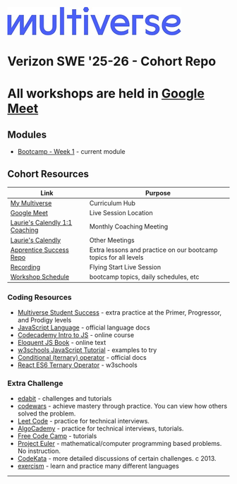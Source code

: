 ![Image](/img/Multiverse_Logo_rgb_ultra_25.jpg "Multiverse banner")

# Verizon SWE '25-26 - Cohort Repo

# All workshops are held in [**Google Meet**](https://meet.google.com/xqm-uzbw-yak)

## Modules
* [Bootcamp - Week 1](/bootcamp/week1/) - current module

## Cohort Resources
| Link | Purpose |
| --- | --- |
| [My Multiverse](https://my.multiverse.io) | Curriculum Hub |
| [Google Meet](https://meet.google.com/xqm-uzbw-yak) | Live Session Location
| [Laurie's Calendly 1:1 Coaching](https://calendly.com/laurie-corrin/1-1-coaching-meeting) | Monthly Coaching Meeting |
| [Laurie's Calendly](https://calendly.com/laurie-corrin) | Other Meetings |
| [Apprentice Success Repo](https://github.com/MultiverseLearningProducts/SWE-APPRENTICE-SUCCESS/) | Extra lessons and practice on our bootcamp topics for all levels
| [Recording](https://drive.google.com/file/d/1d0QKgYeK9hQo3mg99Ilb3YJv5qUNfu_A)|Flying Start Live Session
| [Workshop Schedule](https://docs.google.com/spreadsheets/d/1H5MGxYiWSYtX5EADSLWBvUG7yhNvhXEY9MgdenCE8zU)|bootcamp topics, daily schedules, etc

### Coding Resources
* [Multiverse Student Success](https://github.com/MultiverseLearningProducts/SWE-APPRENTICE-SUCCESS) - extra practice at the Primer, Progressor, and Prodigy levels
* [JavaScript Language](https://developer.mozilla.org/en-US/docs/Web/JavaScript/Reference) - official language docs
* [Codecademy Intro to JS](https://www.codecademy.com/learn/introduction-to-javascript) - online course
* [Eloquent JS Book](https://eloquentjavascript.net/) - online text
* [w3schools JavaScript Tutorial](https://www.w3schools.com/js/) - examples to try
* [Conditional (ternary) operator](https://developer.mozilla.org/en-US/docs/Web/JavaScript/Reference/Operators/Conditional_operator) - official docs
* [React ES6 Ternary Operator](https://www.w3schools.com/react/react_es6_ternary.asp) - w3schools

### Extra Challenge
* [edabit](https://edabit.com) - challenges and tutorials
* [codewars](https://www.codewars.com/) - achieve mastery through practice. You can view how others solved the problem.
* [Leet Code](https://leetcode.com/) - practice for technical interviews.
* [AlgoCademy](https://algocademy.com/) - practice for technical interviews, tutorials.
* [Free Code Camp](https://www.freecodecamp.org/) - tutorials
* [Project Euler](https://projecteuler.net/) - mathematical/computer programming based problems. No instruction.
* [CodeKata](http://codekata.com/) - more detailed discussions of certain challenges. c 2013.
* [exercism](https://exercism.org/) - learn and practice many different languages

---
<br />

